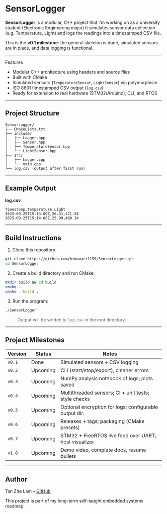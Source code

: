 # SensorLogger

**SensorLogger** is a modular, C++ project that I'm working on as a university student (Electronic Engineering major) 
It simulates sensor data collection (e.g. Temperature, Light) and logs the readings into a timestamped CSV file.

This is the **v0.1 milestone**: the general skeleton is done, simulated sensors are in place, and data logging is functional.

---

Features

- Modular C++ architecture using headers and source files
- Built with CMake
- Simulated sensors (`TemperatureSensor`, `LightSensor`) via polymorphism
- ISO 8601 timestamped CSV output (`log.csv`)
- Ready for extension to real hardware (STM32/Arduino), CLI, and RTOS

---

## Project Structure

```
SensorLogger/
├── CMakeLists.txt
├── include/
│   ├── Logger.hpp
│   ├── Sensor.hpp
│   ├── TemperatureSensor.hpp
│   └── LightSensor.hpp
├── src/
│   ├── Logger.cpp
│   └── main.cpp
└── log.csv (output after first run)
```

---

## Example Output

**log.csv**
```
Timestamp,Temperature,Light
2025-09-25T15:13:00Z,26.31,471.58
2025-09-25T15:14:00Z,25.99,489.34
```

---

## Build Instructions

1. Clone this repository:
```bash
git clone https://github.com/himawari1159/SensorLogger.git
cd SensorLogger
```

2. Create a build directory and run CMake:
```bash
mkdir build && cd build
cmake ..
cmake --build .
```

3. Run the program:
```bash
./SensorLogger
```

> Output will be written to `log.csv` in the root directory.

---

## Project Milestones

| Version | Status   | Notes                                                  |
|---------|----------|--------------------------------------------------------|
| `v0.1`  | Done     | Simulated sensors + CSV logging                        |
| `v0.2`  | Upcoming | CLI (start/stop/export), cleaner errors                |
| `v0.3`  | Upcoming | NumPy analysis notebook of logs; plots saved           |
| `v0.4`  | Upcoming | Multithreaded sensors; CI + unit tests; style checks   |
| `v0.5`  | Upcoming | Optional encryption for logs; configurable output dir. |
| `v0.6`  | Upcoming | Releases + tags; packaging (CMake presets)             |
| `v0.7`  | Upcoming | STM32 + FreeRTOS live feed over UART; host visualizer  |
| `v1.0`  | Upcoming | Demo video, complete docs, resume bullets              |

---

## Author

Tan Zhe Lam – [GitHub](https://github.com/himawari1159)

This project is part of my long-term self-taught embedded systems roadmap.
